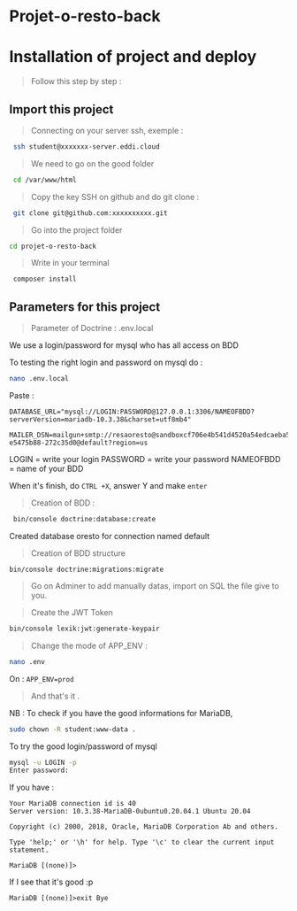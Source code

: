# Projet-o-resto-back

# Installation of project and deploy

> Follow this step by step : 

## Import this project

>Connecting on your server ssh, exemple : 

```bash
 ssh student@xxxxxxx-server.eddi.cloud
```

>We need to go on the good folder

```bash
 cd /var/www/html 
```

>Copy the key SSH on github and do git clone :

```bash
 git clone git@github.com:xxxxxxxxxx.git
```


> Go into the project folder

```bash
cd projet-o-resto-back
```

> Write in your terminal

```bash
 composer install
```

## Parameters for  this project

> Parameter of Doctrine : .env.local

We use a login/password for mysql who has all access on BDD

To testing the right login and password on mysql do :


```bash
nano .env.local
```

Paste : 

```
DATABASE_URL="mysql://LOGIN:PASSWORD@127.0.0.1:3306/NAMEOFBDD?serverVersion=mariadb-10.3.38&charset=utf8mb4"

MAILER_DSN=mailgun+smtp://resaoresto@sandboxcf706e4b541d4520a54edcaeba52d9e8.mailgun.org:5f31ca4e8f3cf7071f09cc95495c1abe-e5475b88-272c35d0@default?region=us
```

LOGIN = write your login
PASSWORD = write your password
NAMEOFBDD = name of your BDD

When it's finish, do `CTRL +X`, answer Y and make `enter`

>Creation of BDD : 

```bash
 bin/console doctrine:database:create
 ```
Created database oresto for connection named default

> Creation of BDD structure
```bach
bin/console doctrine:migrations:migrate
```

> Go on Adminer to add manually datas, import on SQL the file give to you.

> Create the JWT Token

```bash
bin/console lexik:jwt:generate-keypair
```

> Change the mode of APP_ENV : 

```bash
nano .env
```

On : `APP_ENV=prod`

> And that's it .


NB : 
To check if you have the good informations for MariaDB, 
```bash
sudo chown -R student:www-data .
```
To try the good login/password of mysql

```bash
mysql -u LOGIN -p
Enter password:
```

If you have : 


```Welcome to the MariaDB monitor.  Commands end with ; or \g.
Your MariaDB connection id is 40
Server version: 10.3.38-MariaDB-0ubuntu0.20.04.1 Ubuntu 20.04

Copyright (c) 2000, 2018, Oracle, MariaDB Corporation Ab and others.

Type 'help;' or '\h' for help. Type '\c' to clear the current input statement.

MariaDB [(none)]> 
```


If I see that it's good :p

`MariaDB [(none)]>exit Bye ` 


